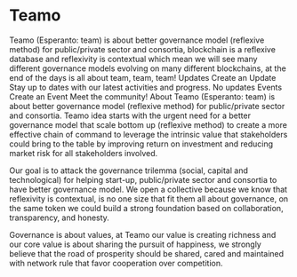 # Teamo
Teamo (Esperanto: team) is about better governance model (reflexive method) for public/private sector and consortia, blockchain is a reflexive database and reflexivity is contextual which mean we will see many different governance models evolving on many different blockchains, at the end of the days is all about team, team, team!
Updates
Create an Update
Stay up to dates with our latest activities and progress.
No updates
Events
Create an Event
Meet the community!
About
Teamo (Esperanto: team) is about better governance model (reflexive method) for public/private sector and consortia.
Teamo idea starts with the urgent need for a better governance model that scale bottom up (reflexive method) to create a more effective chain of command to leverage the intrinsic value that stakeholders could bring to the table by improving return on investment and reducing market risk for all stakeholders involved.

Our goal is to attack the governance trilemma (social, capital and technological) for helping start-up, public/private sector and consortia to have better governance model. We open a collective because we know that reflexivity is contextual, is no one size that fit them all about governance, on the same token we could build a strong foundation based on collaboration, transparency, and honesty.

Governance is about values, at Teamo our value is creating richness and our core value is about sharing the pursuit of happiness, we strongly believe that the road of prosperity should be shared, cared and maintained with network rule that favor cooperation over competition.
